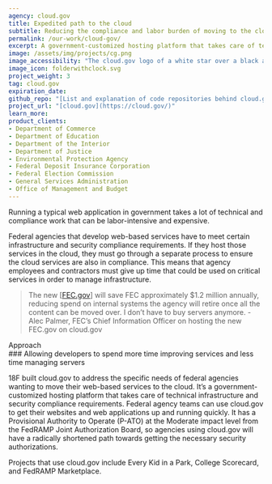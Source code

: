 ```yaml
---
agency: cloud.gov
title: Expedited path to the cloud
subtitle: Reducing the compliance and labor burden of moving to the cloud
permalink: /our-work/cloud-gov/
excerpt: A government-customized hosting platform that takes care of technical infrastructure and security compliance requirements.
image: /assets/img/projects/cg.png
image_accessibility: "The cloud.gov logo of a white star over a black and blue hexagon"
image_icon: folderwithclock.svg
project_weight: 3
tag: cloud.gov
expiration_date:
github_repo: "[List and explanation of code repositories behind cloud.gov](https://cloud.gov/docs/ops/repos/)"
project_url: "[cloud.gov](https://cloud.gov/)"
learn_more:
product_clients:
- Department of Commerce
- Department of Education
- Department of the Interior
- Department of Justice
- Environmental Protection Agency
- Federal Deposit Insurance Corporation
- Federal Election Commission
- General Services Administration
- Office of Management and Budget
---
```


Running a typical web application in government takes a lot of technical and compliance work that can be labor-intensive and expensive.

Federal agencies that develop web-based services have to meet certain infrastructure and security compliance requirements. If they host those services in the cloud, they must go through a separate process to ensure the cloud services are also in compliance. This means that agency employees and contractors must give up time that could be used on critical services in order to manage infrastructure.

<blockquote class="testimonial-blockquote">
  The new [<a href="https://www.fec.gov/">FEC.gov</a>] will save FEC approximately $1.2 million annually, reducing spend on internal systems the agency will retire once all the content can be moved over. I don’t have to buy servers anymore.
    <span>- Alec Palmer, FEC’s Chief Information Officer on hosting the new FEC.gov on cloud.gov</span>
</blockquote>

<div class="case-study-preheader margin-top-6">Approach</div>
### Allowing developers to spend more time improving services and less time managing servers

18F built cloud.gov to address the specific needs of federal agencies
wanting to move their web-based services to the cloud. It’s a
government-customized hosting platform that takes care of technical
infrastructure and security compliance requirements. Federal agency
teams can use cloud.gov to get their websites and web applications up
and running quickly. It has a Provisional Authority to Operate (P-ATO)
at the Moderate impact level from the FedRAMP Joint Authorization Board,
so agencies using cloud.gov will have a radically shortened path towards
getting the necessary security authorizations.

Projects that use cloud.gov include Every Kid in a Park, College
Scorecard, and FedRAMP Marketplace.
